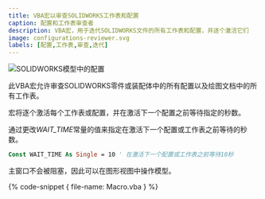```yaml
---
title: VBA宏以审查SOLIDWORKS工作表和配置
caption: 配置和工作表审查者
description: VBA宏，用于迭代SOLIDWORKS文件的所有工作表和配置，并逐个激活它们
image: configurations-reviewer.svg
labels: [配置,工作表,审查,迭代]
---
```

![SOLIDWORKS模型中的配置](configurations.png)

此VBA宏允许审查SOLIDWORKS零件或装配体中的所有配置以及绘图文档中的所有工作表。

宏将逐个激活每个工作表或配置，并在激活下一个配置之前等待指定的秒数。

通过更改*WAIT_TIME*常量的值来指定在激活下一个配置或工作表之前等待的秒数。

~~~vb
Const WAIT_TIME As Single = 10 ' 在激活下一个配置或工作表之前等待10秒
~~~

主窗口不会被阻塞，因此可以在图形视图中操作模型。

{% code-snippet { file-name: Macro.vba } %}
